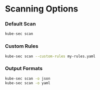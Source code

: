 # Scanning Options

### Default Scan
```bash
kube-sec scan
```

### Custom Rules
```bash
kube-sec scan --custom-rules my-rules.yaml
```

### Output Formats
```bash
kube-sec scan -o json
kube-sec scan -o yaml
```